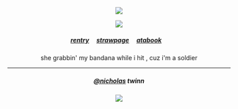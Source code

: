  
  
<p align="center"> <img src="https://komarev.com/ghpvc/?username=withphilosophy&label=decepticons&color=7a449c&style=plastic&base=20000" />
  </div>

<div align="center"> 
<p align="center"> <img src="https://cdn.discordapp.com/attachments/1297283509102182453/1309742371440820245/ken-carson-destroy-lonely.gif?ex=6742b023&is=67415ea3&hm=ca6e23912c6043c7453c82131f08554fb9349f638ad0429068171c84881967e8&" > </p> 
<div align="center"> 

 <p align="center"> 

##### [rentry](https://rentry.co/withphilosophy) ‎ ‎‎  ‎‎ ‎‎ [strawpage](https://withphilosophy.straw.page/) ‎ ‎‎  ‎‎ ‎‎ [atabook](https://withphilosophy.atabook.org) ‎ ‎‎  ‎‎ ‎‎  
 <p align="center">
<sup></sup>she grabbin' my bandana while i hit , cuz i'm a soldier

***
<div align="center"> 

##### [@nicholas](https://github.com/hkittypastries) twinn
<p align="center"> <img src="https://github.com/user-attachments/assets/aff5b334-fd1f-4440-8827-6d694fcdd73f" > </p>  
 
